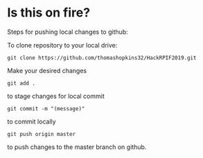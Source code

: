 # Is this on fire?

Steps for pushing local changes to github:

To clone repository to your local drive:

`git clone https://github.com/thomashopkins32/HackRPIF2019.git`

Make your desired changes

`git add .`

to stage changes for local commit

`git commit -m "(message)"`

to commit locally

`git push origin master`

to push changes to the master branch on github.